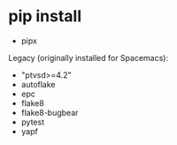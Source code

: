 # pip install
- pipx

Legacy (originally installed for Spacemacs):

- "ptvsd>=4.2"
- autoflake 
- epc 
- flake8 
- flake8-bugbear
- pytest 
- yapf 
